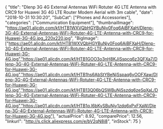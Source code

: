 {
	"title": "Dlenp 3G 4G External Antennas WiFi Rotuter 4G LTE Antenna with CRC9 for Huawei 3G 4G LTE Router Modem Aerial with 3m cable",
	"date": "2018-10-31 10:30:20",
	"SubCat": ["Phones and Accessories"],
	"categories": ["Communication Equipment"],
	"thumbnailImage": "https://ae01.alicdn.com/kf/HTB1WXVQbHGYBuNjy0Foq6AiBFXaH/Dlenp-3G-4G-External-Antennas-WiFi-Rotuter-4G-LTE-Antenna-with-CRC9-for-Huawei-3G-4G.jpg_220x220.jpg",
	"BigImage": ["https://ae01.alicdn.com/kf/HTB1WXVQbHGYBuNjy0Foq6AiBFXaH/Dlenp-3G-4G-External-Antennas-WiFi-Rotuter-4G-LTE-Antenna-with-CRC9-for-Huawei-3G-4G.jpg","https://ae01.alicdn.com/kf/HTB1GOO3o3nH8KJjSspcq6z3QFXa7/Dlenp-3G-4G-External-Antennas-WiFi-Rotuter-4G-LTE-Antenna-with-CRC9-for-Huawei-3G-4G.jpg","https://ae01.alicdn.com/kf/HTB1hs6AbStYBeNjSspaq6yOOFXaw/Dlenp-3G-4G-External-Antennas-WiFi-Rotuter-4G-LTE-Antenna-with-CRC9-for-Huawei-3G-4G.jpg","https://ae01.alicdn.com/kf/HTB13Q06bQSWBuNjSszdq6zeSpXaL/Dlenp-3G-4G-External-Antennas-WiFi-Rotuter-4G-LTE-Antenna-with-CRC9-for-Huawei-3G-4G.jpg","https://ae01.alicdn.com/kf/HTB1q.l6bKySBuNjy1zdq6xPxFXaW/Dlenp-3G-4G-External-Antennas-WiFi-Rotuter-4G-LTE-Antenna-with-CRC9-for-Huawei-3G-4G.jpg"],
	"actualPrice": 8.92,
	"comparePrice": 12.56,
	"linkurl": "http://s.click.aliexpress.com/e/bV2qN8i8",
	"inStock": 75
}

